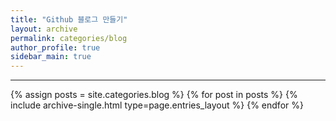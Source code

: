 ```yaml
---
title: "Github 블로그 만들기"
layout: archive
permalink: categories/blog
author_profile: true
sidebar_main: true
---
```


<!-- 공백이 포함되어 있는 카테고리 이름의 경우 site.categories['a b c'] 이런식으로! -->

***

{% assign posts = site.categories.blog %}
{% for post in posts %} {% include archive-single.html type=page.entries_layout %} {% endfor %}